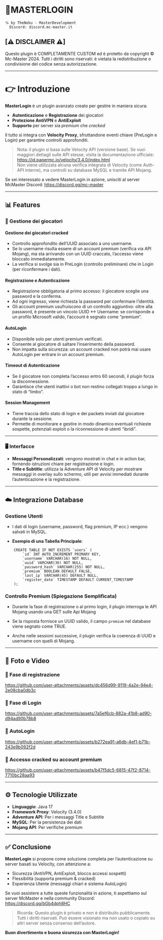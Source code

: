 # 🚀MASTERLOGIN

```
💘 by TheNeku - MasterDevelopment
  Discord: discord.mc-master.it
```

## [⚠ DISCLAIMER ⚠]
Questo plugin è COMPLETAMENTE CUSTOM ed è protetto da copyright © Mc-Master 2024.
Tutti i diritti sono riservati: è vietata la redistribuzione o condivisione del codice senza autorizzazione.

---

# 👉 Introduzione
**MasterLogin** è un plugin avanzato creato per gestire in maniera sicura:
- **Autenticazione** e **Registrazione** dei giocatori
- **Protezione AntiVPN** e **AntiExploit**
- **Supporto** per server sia *premium* che *cracked*

Il tutto si integra con **Velocity Proxy**, sfruttandone eventi chiave (PreLogin e Login) per garantire controlli approfonditi.

> Nota: il plugin si basa sulle Velocity API (versione base). Se vuoi maggiori dettagli sulle API stesse, visita la documentazione ufficiale:
> https://jd.papermc.io/velocity/3.4.0/index.html  
> Non viene utilizzata alcuna verifica integrata di Velocity (come Auth-API interne), ma controlli su database MySQL e tramite API Mojang.

Se sei interessato a vedere MasterLogin in azione, unisciti al server McMaster Discord:
https://discord.gg/mc-master

---

## 📊 Features

### 👤 Gestione dei giocatori

#### Gestione dei giocatori cracked
- Controllo approfondito dell’UUID associato a uno username.
- Se lo username risulta essere di un account premium (verifica via API Mojang), ma sta arrivando con un UUID craccato, l’accesso viene bloccato immediatamente.
- La verifica si svolge sia in PreLogin (controllo preliminare) che in Login (per riconfermare i dati).

#### Registrazione e Autenticazione
- Registrazione obbligatoria al primo accesso:
  il giocatore sceglie una password e la conferma.
- Ad ogni ingresso, viene richiesta la password per confermare l’identità.
- Gli account premium usufruiscono di un controllo aggiuntivo:
  oltre alla password, è presente un vincolo UUID <-> Username: se corrisponde a un profilo Microsoft valido, l’account è segnato come “premium”.

#### AutoLogin
- Disponibile solo per utenti premium verificati.
- Consente al giocatore di saltare l’inserimento della password.
- Non impatta sulla sicurezza: un account cracked non potrà mai usare AutoLogin per entrare in un account premium.

#### Timeout di Autenticazione
- Se il giocatore non completa l’accesso entro 60 secondi, il plugin forza la disconnessione.
- Garantisce che utenti inattivi o bot non restino collegati troppo a lungo in stato di “limbo”.

#### Session Management
- Tiene traccia dello stato di login e dei packets inviati dal giocatore durante la sessione.
- Permette di monitorare e gestire in modo dinamico eventuali richieste sospette, potenziali exploit o la riconnessione di utenti “ibridi”.

---

### 🖥️ Interfacce
- **Messaggi Personalizzati**:
  vengono mostrati in chat e in action bar,
  fornendo istruzioni chiare per registrazione e login.
- **Title e Subtitle**:
  utilizza la Adventure API di Velocity per mostrare messaggi in overlay sullo schermo,
  utili per avvisi immediati durante l’autenticazione e la registrazione.

---

## ☁️ Integrazione Database

### Gestione Utenti
- I dati di login (username, password, flag premium, IP ecc.) vengono salvati in MySQL.

- **Esempio di una Tabella Principale**:
```
    CREATE TABLE IF NOT EXISTS `users` (
        `id` INT AUTO_INCREMENT PRIMARY KEY,
        `username` VARCHAR(16) NOT NULL,
        `uuid` VARCHAR(36) NOT NULL,
        `password_hash` VARCHAR(255) NOT NULL,
        `premium` BOOLEAN DEFAULT FALSE,
        `last_ip` VARCHAR(45) DEFAULT NULL,
        `register_date` TIMESTAMP DEFAULT CURRENT_TIMESTAMP
    );
```

### Controllo Premium (Spiegazione Semplificata)
- Durante la fase di registrazione o al primo login, il plugin interroga le API Mojang
  usando una GET sulle Api Mojang

- Se la risposta fornisce un UUID valido, il campo `premium` nel database viene segnato come TRUE.
- Anche nelle sessioni successive, il plugin verifica la coerenza di UUID e username con quelli di Mojang.

---

## 📸 Foto e Video

### 🔎 Fase di registrazione
https://github.com/user-attachments/assets/dc456d99-9119-4a2e-94e4-2e08cba0db3c

### 🔋 Fase di Login
https://github.com/user-attachments/assets/7a5ef6cb-882a-41b8-ad90-d94ad90b78b8

### 🤖 AutoLogin
https://github.com/user-attachments/assets/b272ea91-a6db-4ef1-b71b-243e9b092f2d

### 🛑 Accesso cracked su account premium
https://github.com/user-attachments/assets/b47f5dc5-6815-47f2-8714-7710bc28aa93

---

## ⚙ Tecnologie Utilizzate
- **Linguaggio**: Java 17
- **Framework Proxy**: Velocity (3.4.0)
- **Adventure API**: Per i messaggi Title e Subtitle
- **MySQL**: Per la persistenza dei dati
- **Mojang API**: Per verifiche premium

---

## ✅ Conclusione
**MasterLogin** si propone come soluzione completa per l’autenticazione su server basati su Velocity, con attenzione a:
- Sicurezza (AntiVPN, AntiExploit, blocco accessi sospetti)
- Flessibilità (supporta premium & cracked)
- Esperienza Utente (messaggi chiari e sistema AutoLogin)

Se vuoi assistere a tutte queste funzionalità in azione, ti aspettiamo sul server McMaster e nella community Discord:
https://discord.gg/bGb4dph8HC

> Ricorda: Questo plugin è privato e non è distribuito pubblicamente. Tutti i diritti riservati.
> Può essere visionato ma non usato o copiato su altri server senza consenso dell’autore.

**Buon divertimento e buona sicurezza con MasterLogin!**